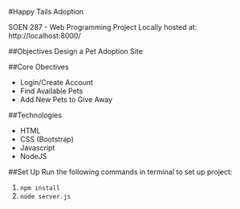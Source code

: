 #Happy Tails Adoption

SOEN 287 - Web Programming Project
Locally hosted at: http://localhost:8000/

##Objectives
Design a Pet Adoption Site

##Core Obectives
* Login/Create Account 
* Find Available Pets
* Add New Pets to Give Away 

##Technologies
* HTML
* CSS (Bootstrap)
* Javascript
* NodeJS

##Set Up
Run the following commands in terminal to set up project:
1. `npm install`
2. `node server.js`
